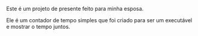 Este é um projeto de presente feito para minha esposa. 

Ele é um contador de tempo simples que foi criado para ser um executável e mostrar o tempo juntos. 
